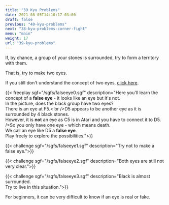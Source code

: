 ```yaml
---
title: "39 Kyu Problems"
date: 2021-08-05T14:10:17-03:00
draft: false
previous: "40-kyu-problems"
next: "38-kyu-problems-corner-fight"
menu: "main"
weight: 17
url: "39-kyu-problems"
---
```


If, by chance, a group of your stones is surrounded, try to form a territory with them.

That is, try to make two eyes.

If you still don't understand the concept of two eyes, [click here](/making-two-eyes).

{{< freeplay sgf="/sgfs/falseeye0.sgf" description="Here you'll learn the concept of a <strong>false eye</strong> - it looks like an eye but it's not.<br />In the picture, does the black group have two eyes?<br />There is an eye at F5.< br />D5 appears to be another eye as it is surrounded by 4 black stones.<br />However, it is <strong>not</strong> an eye as C5 is in Atari and you have to connect it to D5.<br /> />So you only have one eye - which means death.<br />We call an eye like D5 a <strong>false eye</strong>.<br />Play freely to explore the possibilities.">}} 

{{< challenge sgf="/sgfs/falseeye1.sgf" description="Try not to make a false eye.">}}

{{< challenge sgf="/sgfs/falseeye2.sgf" description="Both eyes are still not very clear.">}}

{{< challenge sgf="/sgfs/falseeye3.sgf" description="Black is almost surrounded.<br />Try to live in this situation.">}}

For beginners, it can be very difficult to know if an eye is real or fake.

